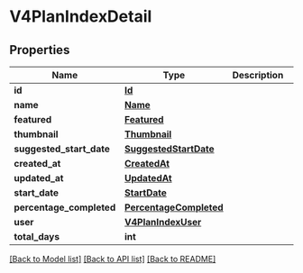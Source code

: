 # V4PlanIndexDetail

## Properties
Name | Type | Description | Notes
------------ | ------------- | ------------- | -------------
**id** | [**Id**](Id.md) |  | [optional] 
**name** | [**Name**](Name.md) |  | [optional] 
**featured** | [**Featured**](Featured.md) |  | [optional] 
**thumbnail** | [**Thumbnail**](Thumbnail.md) |  | [optional] 
**suggested_start_date** | [**SuggestedStartDate**](SuggestedStartDate.md) |  | [optional] 
**created_at** | [**CreatedAt**](CreatedAt.md) |  | [optional] 
**updated_at** | [**UpdatedAt**](UpdatedAt.md) |  | [optional] 
**start_date** | [**StartDate**](StartDate.md) |  | [optional] 
**percentage_completed** | [**PercentageCompleted**](PercentageCompleted.md) |  | [optional] 
**user** | [**V4PlanIndexUser**](V4PlanIndexUser.md) |  | [optional] 
**total_days** | **int** |  | [optional] 

[[Back to Model list]](../README.md#documentation-for-models) [[Back to API list]](../README.md#documentation-for-api-endpoints) [[Back to README]](../README.md)


